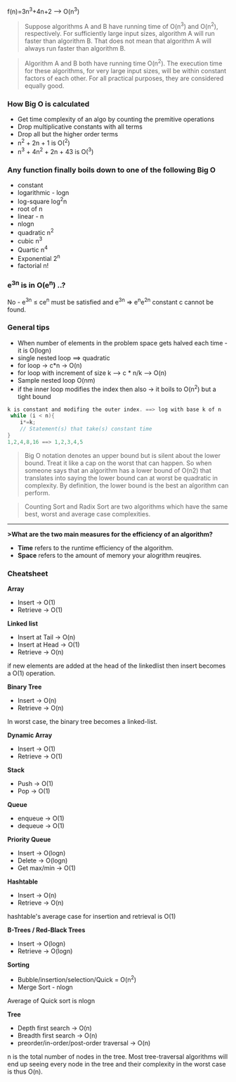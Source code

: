 f(n)=3n<sup>3</sup>+4n+2 --> O(n<sup>3</sup>)

> Suppose algorithms A and B have running time of O(n<sup>3</sup>) and O(n<sup>2</sup>), respectively. For sufficiently large input sizes, algorithm A will run faster than algorithm B. That does not mean that algorithm A will always run faster than algorithm B.

> Algorithm A and B both have running time O(n<sup>2</sup>). The execution time for these algorithms, for very large input sizes, will be within constant factors of each other. For all practical purposes, they are considered equally good.


### How Big O is calculated

- Get time complexity of an algo by counting the premitive operations
- Drop multiplicative constants with all terms
- Drop all but the higher order terms
- n<sup>2</sup> + 2n + 1 is O(<sup>2</sup>) 
- n<sup>3</sup> + 4n<sup>2</sup> + 2n + 43 is O(<sup>3</sup>)


### Any function finally boils down to one of the following Big O
- constant
- logarithmic - logn
- log-square log<sup>2</sup>n
- root of n
- linear - n
- nlogn
- quadratic n<sup>2</sup> 
- cubic n<sup>3</sup>
- Quartic n<sup>4</sup>
- Exponential 2<sup>n</sup>
- factorial n!


### e<sup>3n</sup> is in O(e<sup>n</sup>) ..? 
No - e<sup>3n</sup> ≤ ce<sup>n</sup> must be satisfied and e<sup>3n</sup> ⇒ e<sup>n</sup>e<sup>2n</sup>
constant c cannot be found.

### General tips
- When number of elements in the problem space gets halved each time  - it is O(logn)
- single nested loop ==> quadratic
- for loop -> c*n -> O(n)
- for loop with increment of size k --> c * n/k  --> O(n)
- Sample nested loop O(nm)
- if the inner loop modifies the index then also -> it boils to O(n<sup>2</sup>) but a tight bound

```java
k is constant and modifing the outer index. ==> log with base k of n
 while (i < n){
    i*=k;
    // Statement(s) that take(s) constant time
} 
1,2,4,8,16 ==> 1,2,3,4,5
```

>Big O notation denotes an upper bound but is silent about the lower bound. Treat it like a cap on the worst that can happen. So when someone says that an algorithm has a lower bound of O(n2) that translates into saying the lower bound can at worst be quadratic in complexity. By definition, the lower bound is the best an algorithm can perform. 


>Counting Sort and Radix Sort are two algorithms which have the same best, worst and average case complexities. 

----------

**>What are the two main measures for the efficiency of an algorithm?**
- **Time** refers to the runtime efficiency of the algorithm. 
- **Space** refers to the amount of memory your alogrithm reuqires.

### Cheatsheet
**Array**
- Insert -> O(1)
- Retrieve -> O(1)

**Linked list** 
- Insert at Tail -> O(n)
- Insert at Head -> O(1)
- Retrieve -> O(n)

if new elements are added at the head of the linkedlist then insert becomes a O(1) operation.


**Binary Tree**
- Insert -> O(n)
- Retrieve -> O(n)

In worst case, the binary tree becomes a linked-list.

**Dynamic Array**
- Insert -> O(1)
- Retrieve -> O(1)

**Stack**
- Push -> O(1)
- Pop -> O(1)

**Queue**
- enqueue -> O(1)
- dequeue -> O(1)

**Priority Queue**
- Insert -> O(logn)
- Delete -> O(logn)
- Get max/min -> O(1)

**Hashtable**
- Insert -> O(n)
- Retrieve -> O(n)

hashtable's average case for insertion and retrieval is O(1)

**B-Trees / Red-Black Trees**
- Insert -> O(logn)
- Retrieve -> O(logn)

**Sorting**
- Bubble/insertion/selection/Quick = O(n<sup>2</sup>)
- Merge Sort - nlogn

Average of Quick sort is nlogn

**Tree**
- Depth first search -> O(n)
- Breadth first search -> O(n)
- preorder/in-order/post-order traversal -> O(n)

n is the total number of nodes in the tree. Most tree-traversal algorithms will end up seeing every node in the tree and their complexity in the worst case is thus O(n).
